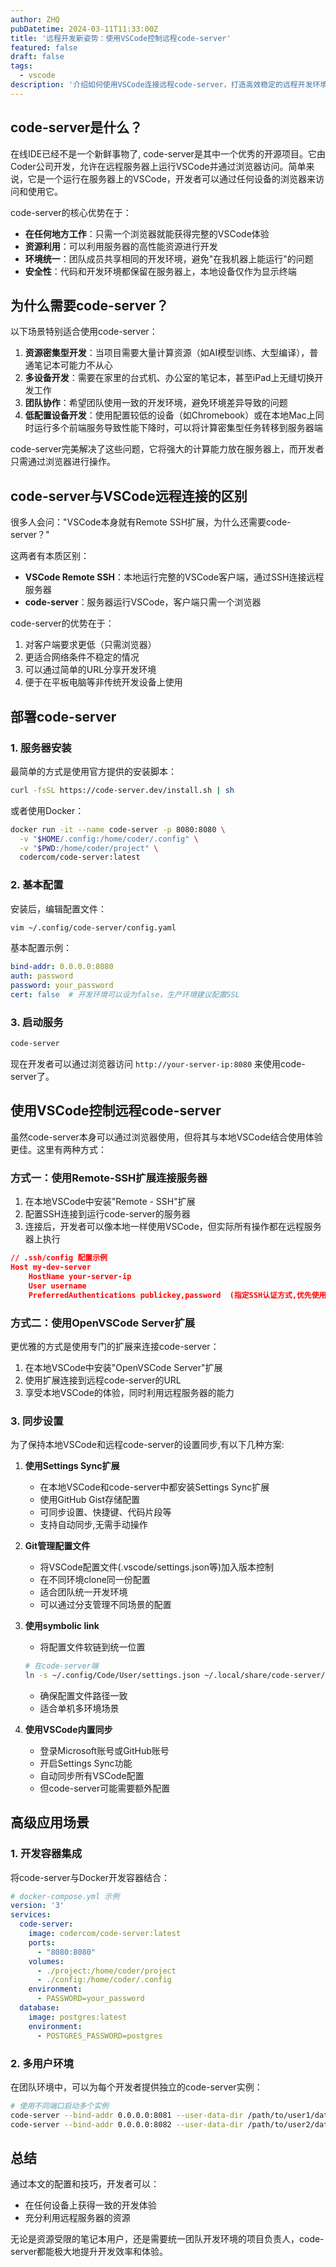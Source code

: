 ```yaml
---
author: ZHQ
pubDatetime: 2024-03-11T11:33:00Z
title: '远程开发新姿势：使用VSCode控制远程code-server'
featured: false
draft: false
tags:
  - vscode
description: '介绍如何使用VSCode连接远程code-server，打造高效稳定的远程开发环境，让开发体验不受环境限制。'
---
```


## code-server是什么？

在线IDE已经不是一个新鲜事物了, code-server是其中一个优秀的开源项目。它由Coder公司开发，允许在远程服务器上运行VSCode并通过浏览器访问。简单来说，它是一个运行在服务器上的VSCode，开发者可以通过任何设备的浏览器来访问和使用它。

code-server的核心优势在于：

- **在任何地方工作**：只需一个浏览器就能获得完整的VSCode体验
- **资源利用**：可以利用服务器的高性能资源进行开发
- **环境统一**：团队成员共享相同的开发环境，避免"在我机器上能运行"的问题
- **安全性**：代码和开发环境都保留在服务器上，本地设备仅作为显示终端

## 为什么需要code-server？

以下场景特别适合使用code-server：

1. **资源密集型开发**：当项目需要大量计算资源（如AI模型训练、大型编译），普通笔记本可能力不从心
2. **多设备开发**：需要在家里的台式机、办公室的笔记本，甚至iPad上无缝切换开发工作
3. **团队协作**：希望团队使用一致的开发环境，避免环境差异导致的问题
4. **低配置设备开发**：使用配置较低的设备（如Chromebook）或在本地Mac上同时运行多个前端服务导致性能下降时，可以将计算密集型任务转移到服务器端

code-server完美解决了这些问题，它将强大的计算能力放在服务器上，而开发者只需通过浏览器进行操作。

## code-server与VSCode远程连接的区别

很多人会问："VSCode本身就有Remote SSH扩展，为什么还需要code-server？"

这两者有本质区别：
- **VSCode Remote SSH**：本地运行完整的VSCode客户端，通过SSH连接远程服务器
- **code-server**：服务器运行VSCode，客户端只需一个浏览器

code-server的优势在于：
1. 对客户端要求更低（只需浏览器）
2. 更适合网络条件不稳定的情况
3. 可以通过简单的URL分享开发环境
4. 便于在平板电脑等非传统开发设备上使用

## 部署code-server

### 1. 服务器安装

最简单的方式是使用官方提供的安装脚本：

```bash
curl -fsSL https://code-server.dev/install.sh | sh
```

或者使用Docker：

```bash
docker run -it --name code-server -p 8080:8080 \
  -v "$HOME/.config:/home/coder/.config" \
  -v "$PWD:/home/coder/project" \
  codercom/code-server:latest
```

### 2. 基本配置

安装后，编辑配置文件：

```bash
vim ~/.config/code-server/config.yaml
```

基本配置示例：

```yaml
bind-addr: 0.0.0.0:8080
auth: password
password: your_password
cert: false  # 开发环境可以设为false，生产环境建议配置SSL
```

### 3. 启动服务

```bash
code-server
```

现在开发者可以通过浏览器访问 `http://your-server-ip:8080` 来使用code-server了。

## 使用VSCode控制远程code-server

虽然code-server本身可以通过浏览器使用，但将其与本地VSCode结合使用体验更佳。这里有两种方式：

### 方式一：使用Remote-SSH扩展连接服务器

1. 在本地VSCode中安装"Remote - SSH"扩展
2. 配置SSH连接到运行code-server的服务器
3. 连接后，开发者可以像本地一样使用VSCode，但实际所有操作都在远程服务器上执行

```json
// .ssh/config 配置示例
Host my-dev-server
    HostName your-server-ip
    User username
    PreferredAuthentications publickey,password  (指定SSH认证方式,优先使用公钥认证,其次是密码认证)
```

### 方式二：使用OpenVSCode Server扩展

更优雅的方式是使用专门的扩展来连接code-server：

1. 在本地VSCode中安装"OpenVSCode Server"扩展
2. 使用扩展连接到远程code-server的URL
3. 享受本地VSCode的体验，同时利用远程服务器的能力

### 3. 同步设置

为了保持本地VSCode和远程code-server的设置同步,有以下几种方案:

1. **使用Settings Sync扩展**
   - 在本地VSCode和code-server中都安装Settings Sync扩展
   - 使用GitHub Gist存储配置
   - 可同步设置、快捷键、代码片段等
   - 支持自动同步,无需手动操作

2. **Git管理配置文件**
   - 将VSCode配置文件(.vscode/settings.json等)加入版本控制
   - 在不同环境clone同一份配置
   - 适合团队统一开发环境
   - 可以通过分支管理不同场景的配置

3. **使用symbolic link**
   - 将配置文件软链到统一位置
   ```bash
   # 在code-server端
   ln -s ~/.config/Code/User/settings.json ~/.local/share/code-server/User/settings.json
   ```
   - 确保配置文件路径一致
   - 适合单机多环境场景

4. **使用VSCode内置同步**
   - 登录Microsoft账号或GitHub账号
   - 开启Settings Sync功能
   - 自动同步所有VSCode配置
   - 但code-server可能需要额外配置

## 高级应用场景

### 1. 开发容器集成

将code-server与Docker开发容器结合：

```yaml
# docker-compose.yml 示例
version: '3'
services:
  code-server:
    image: codercom/code-server:latest
    ports:
      - "8080:8080"
    volumes:
      - ./project:/home/coder/project
      - ./config:/home/coder/.config
    environment:
      - PASSWORD=your_password
  database:
    image: postgres:latest
    environment:
      - POSTGRES_PASSWORD=postgres
```

### 2. 多用户环境

在团队环境中，可以为每个开发者提供独立的code-server实例：

```bash
# 使用不同端口启动多个实例
code-server --bind-addr 0.0.0.0:8081 --user-data-dir /path/to/user1/data
code-server --bind-addr 0.0.0.0:8082 --user-data-dir /path/to/user2/data
```

## 总结

通过本文的配置和技巧，开发者可以：
- 在任何设备上获得一致的开发体验
- 充分利用远程服务器的资源

无论是资源受限的笔记本用户，还是需要统一团队开发环境的项目负责人，code-server都能极大地提升开发效率和体验。